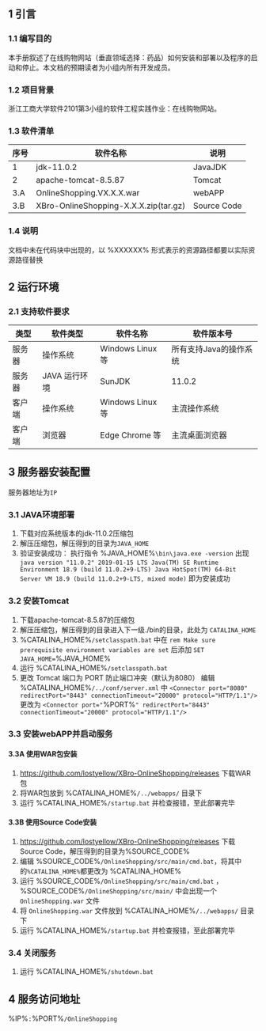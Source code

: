 ## 1 引言
### 1.1 编写目的
本手册叙述了在线购物网站（垂直领域选择：药品）如何安装和部署以及程序的启动和停止。本文档的预期读者为小组内所有开发成员。

### 1.2 项目背景
浙江工商大学软件2101第3小组的软件工程实践作业：在线购物网站。

### 1.3 软件清单
| 序号 | 软件名称 | 说明 |
| --- | ----- | --- |
| 1 | jdk-11.0.2 | JavaJDK |
| 2 | apache-tomcat-8.5.87 | Tomcat |
| 3.A | OnlineShopping.VX.X.X.war | webAPP |
| 3.B | XBro-OnlineShopping-X.X.X.zip(tar.gz) | Source Code |

### 1.4 说明
文档中未在代码块中出现的，以 %XXXXXX% 形式表示的资源路径都要以实际资源路径替换

## 2 运行环境
### 2.1 支持软件要求
| 类型 | 软件类型 | 软件名称 | 软件版本号 |
| --- | --- | --- | --- |
| 服务器 | 操作系统 | Windows Linux 等 | 所有支持Java的操作系统 |
| 服务器 | JAVA 运行环境 | SunJDK | 11.0.2 |
| 客户端 | 操作系统 | Windows Linux 等 | 主流操作系统 |
| 客户端 | 浏览器 | Edge Chrome 等 | 主流桌面浏览器 |

## 3 服务器安装配置
 服务器地址为`IP`
### 3.1 JAVA环境部署
 1. 下载对应系统版本的jdk-11.0.2压缩包
 2. 解压压缩包，解压得到的目录为`JAVA_HOME`
 3. 验证安装成功：
 执行指令 %JAVA_HOME%`\bin\java.exe -version`
 出现
 `java version "11.0.2" 2019-01-15 LTS
Java(TM) SE Runtime Environment 18.9 (build 11.0.2+9-LTS)
Java HotSpot(TM) 64-Bit Server VM 18.9 (build 11.0.2+9-LTS, mixed mode)`
 即为安装成功

### 3.2 安装Tomcat
 1. 下载apache-tomcat-8.5.87的压缩包
 2. 解压压缩包，解压得到的目录进入下一级./bin的目录，此处为 `CATALINA_HOME`
 3. %CATALINA_HOME%`/setclasspath.bat` 中在
 `rem Make sure prerequisite environment variables are set`
 后添加
 `SET JAVA_HOME=`%JAVA_HOME%
 4. 运行 %CATALINA_HOME%`/setclasspath.bat`
 5. 更改 Tomcat 端口为 PORT 防止端口冲突（默认为8080）
 编辑 %CATALINA_HOME%`/../conf/server.xml` 中
 `<Connector port="8080" redirectPort="8443" connectionTimeout="20000" protocol="HTTP/1.1"/>`
 更改为
 `<Connector port="`%PORT%`" redirectPort="8443" connectionTimeout="20000" protocol="HTTP/1.1"/>`


### 3.3 安装webAPP并启动服务
#### 3.3A 使用WAR包安装
 1. https://github.com/lostyellow/XBro-OnlineShopping/releases 下载WAR包
 2. 将WAR包放到 %CATALINA_HOME%`/../webapps/` 目录下
 3. 运行 %CATALINA_HOME%`/startup.bat` 并检查报错，至此部署完毕
#### 3.3B 使用Source Code安装
 1. https://github.com/lostyellow/XBro-OnlineShopping/releases 下载Source Code，解压得到的目录为%SOURCE_CODE%
 2. 编辑 %SOURCE_CODE%`/OnlineShopping/src/main/cmd.bat`，将其中的`%CATALINA_HOME%`都更改为 %CATALINA_HOME%
 3. 运行 %SOURCE_CODE%`/OnlineShopping/src/main/cmd.bat` ，%SOURCE_CODE%`/OnlineShopping/src/main/` 中会出现一个 `OnlineShopping.war` 文件
 4. 将 `OnlineShopping.war` 文件放到 %CATALINA_HOME%`/../webapps/` 目录下
 5. 运行 %CATALINA_HOME%`/startup.bat` 并检查报错，至此部署完毕

### 3.4 关闭服务
 1. 运行 %CATALINA_HOME%`/shutdown.bat`

## 4 服务访问地址
 %IP%`:`%PORT%`/OnlineShopping`